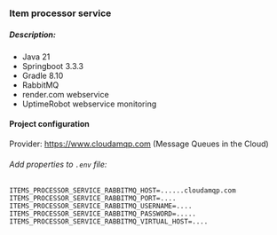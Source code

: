 ### Item processor service

##### Description:

* Java 21
* Springboot 3.3.3
* Gradle 8.10
* RabbitMQ
* render.com webservice
* UptimeRobot webservice monitoring

#### Project configuration

Provider: https://www.cloudamqp.com (Message Queues in the Cloud)

###### Add properties to `.env` file:

```
ITEMS_PROCESSOR_SERVICE_RABBITMQ_HOST=......cloudamqp.com
ITEMS_PROCESSOR_SERVICE_RABBITMQ_PORT=....
ITEMS_PROCESSOR_SERVICE_RABBITMQ_USERNAME=....
ITEMS_PROCESSOR_SERVICE_RABBITMQ_PASSWORD=.....
ITEMS_PROCESSOR_SERVICE_RABBITMQ_VIRTUAL_HOST=....
```
